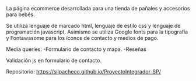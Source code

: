 La página ecommerce desarrollada para una tienda de pañales y accesorios para bebés.

Se utiliza lenguaje de marcado html, lenguaje de estilo css y lenguaje de programación javascript.
Asimismo se utiliza Google fonts para la tipografía y Fontawasome para los íconos de contacto y medios de pago.

Media queries:
-Formulario de contacto y mapa.
-Reseñas 

Validación js en formulario de contacto.

Repositorio: https://silpacheco.github.io/ProyectoIntegrador-SP/